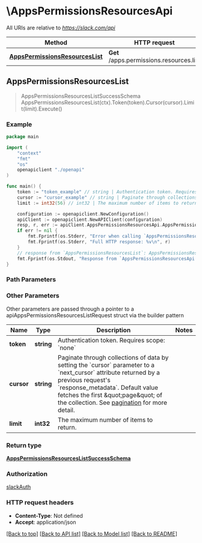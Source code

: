 # \AppsPermissionsResourcesApi

All URIs are relative to *https://slack.com/api*

Method | HTTP request | Description
------------- | ------------- | -------------
[**AppsPermissionsResourcesList**](AppsPermissionsResourcesApi.md#AppsPermissionsResourcesList) | **Get** /apps.permissions.resources.list | 



## AppsPermissionsResourcesList

> AppsPermissionsResourcesListSuccessSchema AppsPermissionsResourcesList(ctx).Token(token).Cursor(cursor).Limit(limit).Execute()





### Example

```go
package main

import (
    "context"
    "fmt"
    "os"
    openapiclient "./openapi"
)

func main() {
    token := "token_example" // string | Authentication token. Requires scope: `none`
    cursor := "cursor_example" // string | Paginate through collections of data by setting the `cursor` parameter to a `next_cursor` attribute returned by a previous request's `response_metadata`. Default value fetches the first \"page\" of the collection. See [pagination](/docs/pagination) for more detail. (optional)
    limit := int32(56) // int32 | The maximum number of items to return. (optional)

    configuration := openapiclient.NewConfiguration()
    apiClient := openapiclient.NewAPIClient(configuration)
    resp, r, err := apiClient.AppsPermissionsResourcesApi.AppsPermissionsResourcesList(context.Background()).Token(token).Cursor(cursor).Limit(limit).Execute()
    if err != nil {
        fmt.Fprintf(os.Stderr, "Error when calling `AppsPermissionsResourcesApi.AppsPermissionsResourcesList``: %v\n", err)
        fmt.Fprintf(os.Stderr, "Full HTTP response: %v\n", r)
    }
    // response from `AppsPermissionsResourcesList`: AppsPermissionsResourcesListSuccessSchema
    fmt.Fprintf(os.Stdout, "Response from `AppsPermissionsResourcesApi.AppsPermissionsResourcesList`: %v\n", resp)
}
```

### Path Parameters



### Other Parameters

Other parameters are passed through a pointer to a apiAppsPermissionsResourcesListRequest struct via the builder pattern


Name | Type | Description  | Notes
------------- | ------------- | ------------- | -------------
 **token** | **string** | Authentication token. Requires scope: &#x60;none&#x60; | 
 **cursor** | **string** | Paginate through collections of data by setting the &#x60;cursor&#x60; parameter to a &#x60;next_cursor&#x60; attribute returned by a previous request&#39;s &#x60;response_metadata&#x60;. Default value fetches the first \&quot;page\&quot; of the collection. See [pagination](/docs/pagination) for more detail. | 
 **limit** | **int32** | The maximum number of items to return. | 

### Return type

[**AppsPermissionsResourcesListSuccessSchema**](AppsPermissionsResourcesListSuccessSchema.md)

### Authorization

[slackAuth](../README.md#slackAuth)

### HTTP request headers

- **Content-Type**: Not defined
- **Accept**: application/json

[[Back to top]](#) [[Back to API list]](../README.md#documentation-for-api-endpoints)
[[Back to Model list]](../README.md#documentation-for-models)
[[Back to README]](../README.md)

